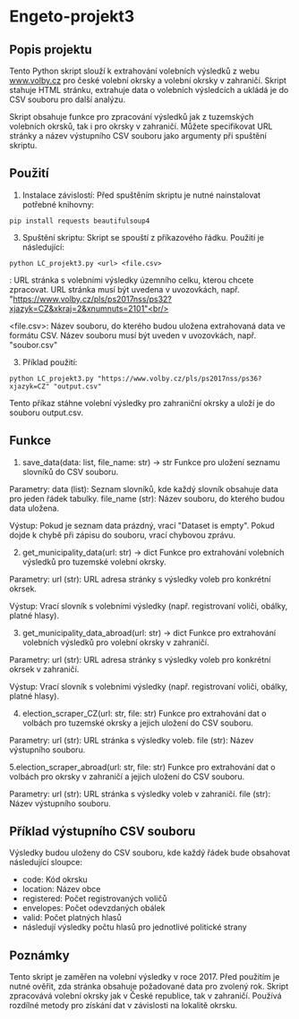 # Engeto-projekt3
## Popis projektu
Tento Python skript slouží k extrahování volebních výsledků z webu www.volby.cz pro české volební okrsky a volební okrsky v zahraničí. Skript stahuje HTML stránku, extrahuje data o volebních výsledcích a ukládá je do CSV souboru pro další analýzu.<br/>

Skript obsahuje funkce pro zpracování výsledků jak z tuzemských volebních okrsků, tak i pro okrsky v zahraničí. Můžete specifikovat URL stránky a název výstupního CSV souboru jako argumenty při spuštění skriptu.<br/>

## Použití
1. Instalace závislostí: Před spuštěním skriptu je nutné nainstalovat potřebné knihovny:
```
pip install requests beautifulsoup4
```

3. Spuštění skriptu: Skript se spouští z příkazového řádku. Použití je následující:
```
python LC_projekt3.py <url> <file.csv>
```
   

<url>: URL stránka s volebními výsledky územního celku, kterou chcete zpracovat. URL stránka musí být uvedena v uvozovkách, např. "https://www.volby.cz/pls/ps2017nss/ps32?xjazyk=CZ&xkraj=2&xnumnuts=2101"<br/>

<file.csv>: Název souboru, do kterého budou uložena extrahovaná data ve formátu CSV. Název souboru musí být uveden v uvozovkách, např. "soubor.csv"<br/>

3. Příklad použití:
```
python LC_projekt3.py "https://www.volby.cz/pls/ps2017nss/ps36?xjazyk=CZ" "output.csv"
```
   
Tento příkaz stáhne volební výsledky pro zahraniční okrsky a uloží je do souboru output.csv.

## Funkce
1. save_data(data: list, file_name: str) -> str
Funkce pro uložení seznamu slovníků do CSV souboru.

Parametry:
data (list): Seznam slovníků, kde každý slovník obsahuje data pro jeden řádek tabulky.
file_name (str): Název souboru, do kterého budou data uložena.

Výstup:
Pokud je seznam data prázdný, vrací "Dataset is empty".
Pokud dojde k chybě při zápisu do souboru, vrací chybovou zprávu.

2. get_municipality_data(url: str) -> dict
Funkce pro extrahování volebních výsledků pro tuzemské volební okrsky.

Parametry:
url (str): URL adresa stránky s výsledky voleb pro konkrétní okrsek.

Výstup:
Vrací slovník s volebními výsledky (např. registrovaní voliči, obálky, platné hlasy).

3. get_municipality_data_abroad(url: str) -> dict
Funkce pro extrahování volebních výsledků pro volební okrsky v zahraničí.

Parametry:
url (str): URL adresa stránky s výsledky voleb pro konkrétní okrsek v zahraničí.

Výstup:
Vrací slovník s volebními výsledky (např. registrovaní voliči, obálky, platné hlasy).

4. election_scraper_CZ(url: str, file: str)
Funkce pro extrahování dat o volbách pro tuzemské okrsky a jejich uložení do CSV souboru.

Parametry:
url (str): URL stránka s výsledky voleb.
file (str): Název výstupního souboru.

5.election_scraper_abroad(url: str, file: str)
Funkce pro extrahování dat o volbách pro okrsky v zahraničí a jejich uložení do CSV souboru.

Parametry:
url (str): URL stránka s výsledky voleb v zahraničí.
file (str): Název výstupního souboru.



## Příklad výstupního CSV souboru
Výsledky budou uloženy do CSV souboru, kde každý řádek bude obsahovat následující sloupce:
- code: Kód okrsku
- location: Název obce
- registered: Počet registrovaných voličů
- envelopes: Počet odevzdaných obálek
- valid: Počet platných hlasů
- následují výsledky počtu hlasů pro jednotlivé politické strany

## Poznámky
Tento skript je zaměřen na volební výsledky v roce 2017. Před použitím je nutné ověřit, zda stránka obsahuje požadované data pro zvolený rok.
Skript zpracovává volební okrsky jak v České republice, tak v zahraničí. Používá rozdílné metody pro získání dat v závislosti na lokalitě okrsku.
